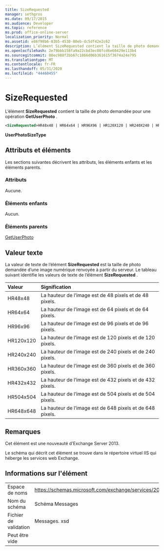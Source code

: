 ```yaml
---
title: SizeRequested
manager: sethgros
ms.date: 09/17/2015
ms.audience: Developer
ms.topic: reference
ms.prod: office-online-server
localization_priority: Normal
ms.assetid: e86f98b6-83b5-4530-80eb-dc5df42e2c62
description: L’élément SizeRequested contient la taille de photo demandée pour une opération GetUserPhoto.
ms.openlocfilehash: 2e79bbb158fa9a22cbd3ec08fcd6e60429e113b4
ms.sourcegitcommit: 88ec988f2bb67c1866d06b361615f3674a24e795
ms.translationtype: MT
ms.contentlocale: fr-FR
ms.lasthandoff: 05/31/2020
ms.locfileid: "44460455"
---
```

# <a name="sizerequested"></a>SizeRequested

L’élément **SizeRequested** contient la taille de photo demandée pour une opération **GetUserPhoto** . 
  
```XML
<SizeRequested>HR48x48 | HR64x64 | HR96X96 | HR120X120 | HR240X240 | HR360X360 | HR432X432 | HR504X504 | HR648X648</SizeRequested>
```

 **UserPhotoSizeType**
## <a name="attributes-and-elements"></a>Attributs et éléments

Les sections suivantes décrivent les attributs, les éléments enfants et les éléments parents.
  
### <a name="attributes"></a>Attributs

Aucune.
  
### <a name="child-elements"></a>Éléments enfants

Aucun.
  
### <a name="parent-elements"></a>Éléments parents

[GetUserPhoto](getuserphoto.md)
  
## <a name="text-value"></a>Valeur texte

La valeur de texte de l’élément **SizeRequested** est la taille de photo demandée d’une image numérique renvoyée à partir du serveur. Le tableau suivant identifie les valeurs de texte de l’élément **SizeRequested** . 
  
|**Valeur**|**Signification**|
|:-----|:-----|
|HR48x48  <br/> |La hauteur de l’image est de 48 pixels et de 48 pixels.  <br/> |
|HR64x64  <br/> |La hauteur de l’image est de 64 pixels et de 64 pixels.  <br/> |
|HR96x96  <br/> |La hauteur de l’image est de 96 pixels et de 96 pixels.  <br/> |
|HR120x120  <br/> |La hauteur de l’image est de 120 pixels et de 120 pixels.  <br/> |
|HR240x240  <br/> |La hauteur de l’image est de 240 pixels et de 240 pixels.  <br/> |
|HR360x360  <br/> |La hauteur de l’image est de 360 pixels et de 360 pixels.  <br/> |
|HR432x432  <br/> |La hauteur de l’image est de 432 pixels et de 432 pixels.  <br/> |
|HR504x504  <br/> |La hauteur de l’image est de 504 pixels et de 504 pixels.  <br/> |
|HR648x648  <br/> |La hauteur de l’image est de 648 pixels et de 648 pixels.  <br/> |
   
## <a name="remarks"></a>Remarques

Cet élément est une nouveauté d'Exchange Server 2013.
  
Le schéma qui décrit cet élément se trouve dans le répertoire virtuel IIS qui héberge les services web Exchange.
  
## <a name="element-information"></a>Informations sur l'élément

|||
|:-----|:-----|
|Espace de noms  <br/> |https://schemas.microsoft.com/exchange/services/2006/messages  <br/> |
|Nom du schéma  <br/> |Schéma Messages  <br/> |
|Fichier de validation  <br/> |Messages. xsd  <br/> |
|Peut être vide  <br/> ||
   

